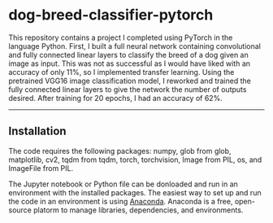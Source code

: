 # dog-breed-classifier-pytorch
This repository contains a project I completed using PyTorch in the language Python. First, I built a full neural network containing convolutional and fully connected linear layers to classify the breed of a dog given an image as input. This was not as successful as I would have liked with an accuracy of only 11%, so I implemented transfer learning. Using the pretrained VGG16 image classification model, I reworked and trained the fully connected linear layers to give the network the number of outputs desired. After training for 20 epochs, I had an accuracy of 62%.

---

## Installation
The code requires the following packages: numpy, glob from glob, matplotlib, cv2, tqdm from tqdm, torch, torchvision, Image from PIL, os, and ImageFile from PIL.

The Jupyter notebook or Python file can be donloaded and run in an environment with the installed packages. The easiest way to set up and run the code in an environment is using [Anaconda](https://www.anaconda.com/distribution/). Anaconda is a free, open-source platorm to manage libraries, dependencies, and environments.
